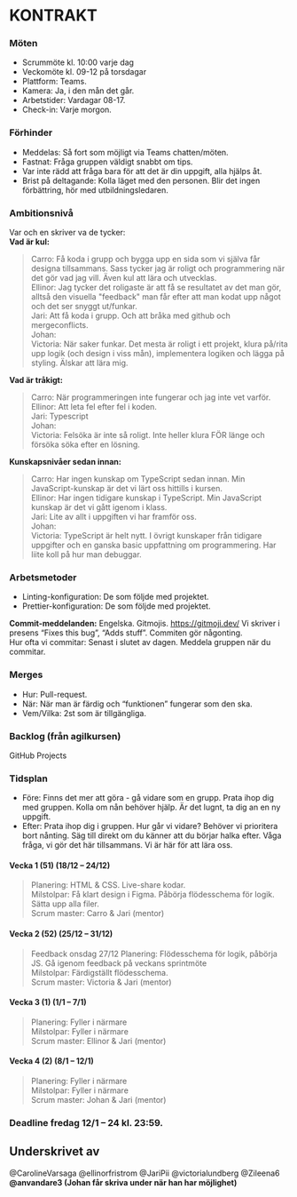 # KONTRAKT

### Möten

- Scrummöte kl. 10:00 varje dag
- Veckomöte kl. 09-12 på torsdagar
- Plattform: Teams.
- Kamera: Ja, i den mån det går.
- Arbetstider: Vardagar 08-17.
- Check-in: Varje morgon.

### Förhinder

- Meddelas: Så fort som möjligt via Teams chatten/möten.
- Fastnat: Fråga gruppen väldigt snabbt om tips.
- Var inte rädd att fråga bara för att det är din uppgift, alla hjälps åt.
- Brist på deltagande: Kolla läget med den personen. Blir det ingen förbättring, hör med utbildningsledaren.

### Ambitionsnivå

Var och en skriver va de tycker:
<br>
**Vad är kul:**

> Carro: Få koda i grupp och bygga upp en sida som vi själva får designa tillsammans. Sass tycker jag är roligt och programmering när det gör vad jag vill. Även kul att lära och utvecklas.
> <br>
> Ellinor: Jag tycker det roligaste är att få se resultatet av det man gör, alltså den visuella "feedback" man får efter att man kodat upp något och det ser snyggt ut/funkar.
> <br>
> Jari: Att få koda i grupp. Och att bråka med github och mergeconflicts.
> <br>
> Johan:
> <br>
> Victoria: När saker funkar. Det mesta är roligt i ett projekt, klura på/rita upp logik (och design i viss mån), implementera logiken och lägga på styling. Älskar att lära mig.

**Vad är tråkigt:**

> Carro: När programmeringen inte fungerar och jag inte vet varför. <br>
> Ellinor: Att leta fel efter fel i koden. <br>
> Jari: Typescript <br>
> Johan:  
> Victoria: Felsöka är inte så roligt. Inte heller klura FÖR länge och försöka söka efter en lösning.

**Kunskapsnivåer sedan innan:**

> Carro: Har ingen kunskap om TypeScript sedan innan. Min JavaScript-kunskap är det vi lärt oss hittills i kursen. <br>
> Ellinor: Har ingen tidigare kunskap i TypeScript. Min JavaScript kunskap är det vi gått igenom i klass. <br>
> Jari: Lite av allt i uppgiften vi har framför oss. <br>
> Johan:  
> Victoria: TypeScript är helt nytt. I övrigt kunskaper från tidigare uppgifter och en ganska basic uppfattning om programmering. Har liite koll på hur man debuggar.

### Arbetsmetoder

- Linting-konfiguration: De som följde med projektet.
- Prettier-konfiguration: De som följde med projektet. <br>

**Commit-meddelanden:** Engelska. Gitmojis. https://gitmoji.dev/
Vi skriver i presens “Fixes this bug”, “Adds stuff”. Commiten gör någonting.  
Hur ofta vi commitar: Senast i slutet av dagen. Meddela gruppen när du commitar.

### Merges

- Hur: Pull-request.
- När: När man är färdig och “funktionen” fungerar som den ska.
- Vem/Vilka: 2st som är tillgängliga.

### Backlog (från agilkursen)

GitHub Projects

### Tidsplan

- Före: Finns det mer att göra - gå vidare som en grupp. Prata ihop dig med gruppen. Kolla om nån behöver hjälp. Är det lugnt, ta dig an en ny uppgift.
- Efter: Prata ihop dig i gruppen. Hur går vi vidare? Behöver vi prioritera bort nånting. Säg till direkt om du känner att du börjar halka efter. Våga fråga, vi gör det här tillsammans. Vi är här för att lära oss.

#### Vecka 1 (51) (18/12 – 24/12)

> Planering: HTML & CSS. Live-share kodar.
> <br>
> Milstolpar: Få klart design i Figma. Påbörja flödesschema för logik. Sätta upp alla filer.
> <br>
> Scrum master: Carro & Jari (mentor)

#### Vecka 2 (52) (25/12 – 31/12)

> Feedback onsdag 27/12
> Planering: Flödesschema för logik, påbörja JS. Gå igenom feedback på veckans sprintmöte
> <br>
> Milstolpar: Färdigställt flödesschema.
> <br>
> Scrum master: Victoria & Jari (mentor)

#### Vecka 3 (1) (1/1 – 7/1)

> Planering: Fyller i närmare
> <br>
> Milstolpar: Fyller i närmare
> <br>
> Scrum master: Ellinor & Jari (mentor)

#### Vecka 4 (2) (8/1 – 12/1)

> Planering: Fyller i närmare
> <br>
> Milstolpar: Fyller i närmare
> <br>
> Scrum master: Johan & Jari (mentor)

### Deadline fredag 12/1 – 24 kl. 23:59.

## Underskrivet av

@CarolineVarsaga
@ellinorfristrom
@JariPii
@victorialundberg
@Zileena6 <br>
**@anvandare3 (Johan får skriva under när han har möjlighet)**
